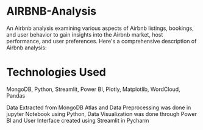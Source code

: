# AIRBNB-Analysis
An Airbnb analysis examining various aspects of Airbnb listings, bookings, and user behavior to gain insights into the Airbnb market, host performance, and user preferences. Here's a comprehensive description of Airbnb analysis:
# Technologies Used
MongoDB, Python, Streamlit, Power BI, Plotly, Matplotlib, WordCloud, Pandas

Data Extracted from MongoDB Atlas and Data Preprocessing was done in jupyter Notebook using Python, Data Visualization was done through Power BI and User Interface created using Streamlit in Pycharm


